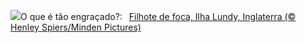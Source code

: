 ![](https://www.bing.com/th?id=OHR.SealLaughing_PT-BR3611435433_UHD.jpg&w=1000)O que é tão engraçado?:&nbsp;&ensp;[Filhote de foca, Ilha Lundy, Inglaterra (© Henley Spiers/Minden Pictures)](https://www.bing.com/th?id=OHR.SealLaughing_PT-BR3611435433_UHD.jpg)
<br><br/>
